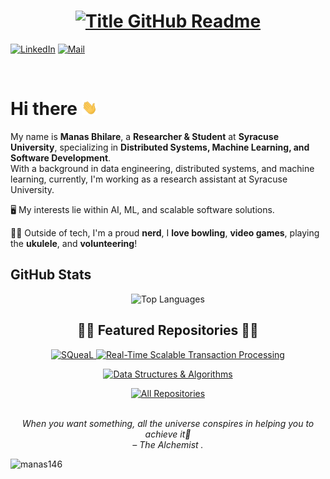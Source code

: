 <h1 style="text-align: center;">
  <a href="https://git.io/typing-svg" target="_blank">
    <img src="https://readme-typing-svg.herokuapp.com?font=Inter&weight=800&size=35&duration=3000&pause=500&multiline=true&width=650&height=140&lines=%24+whoami;Manas+Bhilare" alt="Title GitHub Readme" />
  </a>
</h1>



[![LinkedIn](https://img.shields.io/badge/LinkedIn-ManasBhilare-informational?style=flat-square&logo=linkedin&logoColor=white)](https://www.linkedin.com/in/manasbhilare/)
[![Mail](https://img.shields.io/badge/Gmail-bhilaremanas@gmail.com-informational?style=flat-square&color=EA4335&logo=gmail&logoColor=white)](mailto:bhilaremanas@gmail.com)

<br>

# Hi there <img src="https://raw.githubusercontent.com/ManasBhilare/ManasBhilare/main/wave.gif" width="25px">

My name is **Manas Bhilare**, a **Researcher & Student** at **Syracuse University**, specializing in **Distributed Systems, Machine Learning, and Software Development**.  
With a background in data engineering, distributed systems, and machine learning, currently, I'm working as a research assistant at Syracuse University.

🖥️ My interests lie within AI, ML, and scalable software solutions.  

🐱‍🏍 Outside of tech, I'm a proud **nerd**, I **love bowling**, **video games**, playing the **ukulele**, and **volunteering**!  



## GitHub Stats

<p align="center">
  <img src="https://github-readme-stats.vercel.app/api/top-langs/?username=ManasBhilare&layout=compact&theme=react" alt="Top Languages"/>
</p>

<h2 style="text-align: center;">👨‍💻 Featured Repositories 👨‍💻</h2>

<!-- Repo info cards -->
<p align="center">
  <a href="https://github.com/ManasBhilare/SQueaL">
    <img width="320" src="https://github-readme-stats.vercel.app/api/pin/?username=ManasBhilare&repo=SQueaL&theme=react" alt="SQueaL"/>
  </a>
  <a href="https://github.com/ManasBhilare/Real-Time-Scalable-Transaction-Processing-with-Kafka-Singlestore-and-Temporal">
    <img width="320" src="https://github-readme-stats.vercel.app/api/pin/?username=ManasBhilare&repo=Real-Time-Scalable-Transaction-Processing-with-Kafka-Singlestore-and-Temporal&theme=react" alt="Real-Time Scalable Transaction Processing"/>
  </a>
</p>

<p align="center">
  <a href="https://github.com/ManasBhilare/Data-Structure-And-Algorithms">
    <img width="320" src="https://github-readme-stats.vercel.app/api/pin/?username=ManasBhilare&repo=Data-Structure-And-Algorithms&theme=react" alt="Data Structures & Algorithms" />
  </a>
</p>

<p align="center">
  <a href="https://github.com/ManasBhilare?tab=repositories">
    <img alt="All Repositories" title="All Repositories" src="https://custom-icon-badges.demolab.com/badge/-Click%20Here%20For%20All%20My%20Repos-1F222E?style=for-the-badge&logoColor=white&logo=repo"/>
  </a>
</p>

<!-- QUOTE:START -->
<p align="center"><br><i>When you want something, all the universe conspires in helping you to achieve it💫</i><br><i>– The Alchemist .</i><br></p>
<!-- QUOTE:END -->

<p align="left"> 
  <img src="https://komarev.com/ghpvc/?username=manas146&label=Profile%20views&color=0e75b6&style=flat" alt="manas146" /> 
</p>

